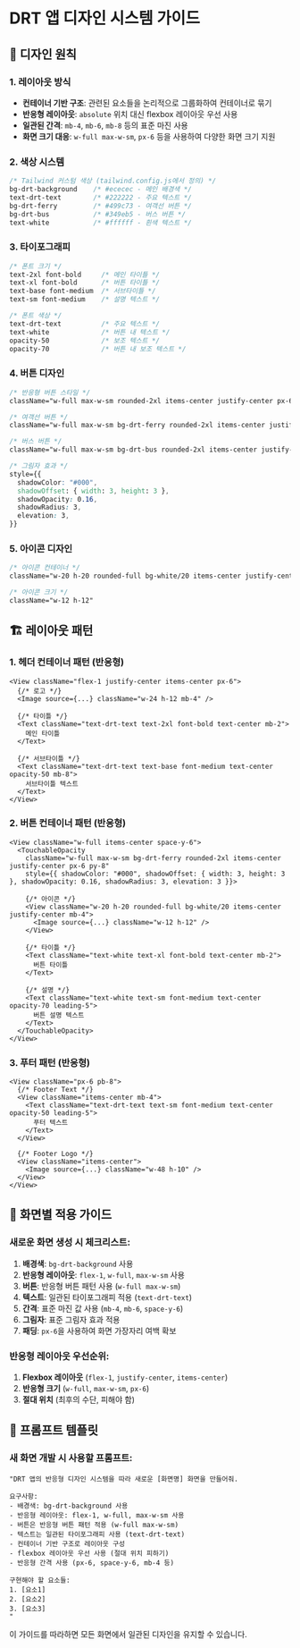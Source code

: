 # DRT 앱 디자인 시스템 가이드

## 🎨 디자인 원칙

### 1. 레이아웃 방식

- **컨테이너 기반 구조**: 관련된 요소들을 논리적으로 그룹화하여 컨테이너로 묶기
- **반응형 레이아웃**: `absolute` 위치 대신 flexbox 레이아웃 우선 사용
- **일관된 간격**: `mb-4`, `mb-6`, `mb-8` 등의 표준 마진 사용
- **화면 크기 대응**: `w-full max-w-sm`, `px-6` 등을 사용하여 다양한 화면 크기 지원

### 2. 색상 시스템

```css
/* Tailwind 커스텀 색상 (tailwind.config.js에서 정의) */
bg-drt-background    /* #ececec - 메인 배경색 */
text-drt-text        /* #222222 - 주요 텍스트 */
bg-drt-ferry         /* #499c73 - 여객선 버튼 */
bg-drt-bus           /* #349eb5 - 버스 버튼 */
text-white           /* #ffffff - 흰색 텍스트 */
```

### 3. 타이포그래피

```css
/* 폰트 크기 */
text-2xl font-bold     /* 메인 타이틀 */
text-xl font-bold      /* 버튼 타이틀 */
text-base font-medium  /* 서브타이틀 */
text-sm font-medium    /* 설명 텍스트 */

/* 폰트 색상 */
text-drt-text          /* 주요 텍스트 */
text-white             /* 버튼 내 텍스트 */
opacity-50             /* 보조 텍스트 */
opacity-70             /* 버튼 내 보조 텍스트 */
```

### 4. 버튼 디자인

```css
/* 반응형 버튼 스타일 */
className="w-full max-w-sm rounded-2xl items-center justify-center px-6 py-8"

/* 여객선 버튼 */
className="w-full max-w-sm bg-drt-ferry rounded-2xl items-center justify-center px-6 py-8"

/* 버스 버튼 */
className="w-full max-w-sm bg-drt-bus rounded-2xl items-center justify-center px-6 py-8"

/* 그림자 효과 */
style={{
  shadowColor: "#000",
  shadowOffset: { width: 3, height: 3 },
  shadowOpacity: 0.16,
  shadowRadius: 3,
  elevation: 3,
}}
```

### 5. 아이콘 디자인

```css
/* 아이콘 컨테이너 */
className="w-20 h-20 rounded-full bg-white/20 items-center justify-center mb-6"

/* 아이콘 크기 */
className="w-12 h-12"
```

## 🏗️ 레이아웃 패턴

### 1. 헤더 컨테이너 패턴 (반응형)

```tsx
<View className="flex-1 justify-center items-center px-6">
  {/* 로고 */}
  <Image source={...} className="w-24 h-12 mb-4" />

  {/* 타이틀 */}
  <Text className="text-drt-text text-2xl font-bold text-center mb-2">
    메인 타이틀
  </Text>

  {/* 서브타이틀 */}
  <Text className="text-drt-text text-base font-medium text-center opacity-50 mb-8">
    서브타이틀 텍스트
  </Text>
</View>
```

### 2. 버튼 컨테이너 패턴 (반응형)

```tsx
<View className="w-full items-center space-y-6">
  <TouchableOpacity
    className="w-full max-w-sm bg-drt-ferry rounded-2xl items-center justify-center px-6 py-8"
    style={{ shadowColor: "#000", shadowOffset: { width: 3, height: 3 }, shadowOpacity: 0.16, shadowRadius: 3, elevation: 3 }}>

    {/* 아이콘 */}
    <View className="w-20 h-20 rounded-full bg-white/20 items-center justify-center mb-4">
      <Image source={...} className="w-12 h-12" />
    </View>

    {/* 타이틀 */}
    <Text className="text-white text-xl font-bold text-center mb-2">
      버튼 타이틀
    </Text>

    {/* 설명 */}
    <Text className="text-white text-sm font-medium text-center opacity-70 leading-5">
      버튼 설명 텍스트
    </Text>
  </TouchableOpacity>
</View>
```

### 3. 푸터 패턴 (반응형)

```tsx
<View className="px-6 pb-8">
  {/* Footer Text */}
  <View className="items-center mb-4">
    <Text className="text-drt-text text-sm font-medium text-center opacity-50 leading-5">
      푸터 텍스트
    </Text>
  </View>

  {/* Footer Logo */}
  <View className="items-center">
    <Image source={...} className="w-48 h-10" />
  </View>
</View>
```

## 📱 화면별 적용 가이드

### 새로운 화면 생성 시 체크리스트:

1. **배경색**: `bg-drt-background` 사용
2. **반응형 레이아웃**: `flex-1`, `w-full`, `max-w-sm` 사용
3. **버튼**: 반응형 버튼 패턴 사용 (`w-full max-w-sm`)
4. **텍스트**: 일관된 타이포그래피 적용 (`text-drt-text`)
5. **간격**: 표준 마진 값 사용 (`mb-4`, `mb-6`, `space-y-6`)
6. **그림자**: 표준 그림자 효과 적용
7. **패딩**: `px-6`을 사용하여 화면 가장자리 여백 확보

### 반응형 레이아웃 우선순위:

1. **Flexbox 레이아웃** (`flex-1`, `justify-center`, `items-center`)
2. **반응형 크기** (`w-full`, `max-w-sm`, `px-6`)
3. **절대 위치** (최후의 수단, 피해야 함)

## 🎯 프롬프트 템플릿

### 새 화면 개발 시 사용할 프롬프트:

```
"DRT 앱의 반응형 디자인 시스템을 따라 새로운 [화면명] 화면을 만들어줘.

요구사항:
- 배경색: bg-drt-background 사용
- 반응형 레이아웃: flex-1, w-full, max-w-sm 사용
- 버튼은 반응형 버튼 패턴 적용 (w-full max-w-sm)
- 텍스트는 일관된 타이포그래피 사용 (text-drt-text)
- 컨테이너 기반 구조로 레이아웃 구성
- flexbox 레이아웃 우선 사용 (절대 위치 피하기)
- 반응형 간격 사용 (px-6, space-y-6, mb-4 등)

구현해야 할 요소들:
1. [요소1]
2. [요소2]
3. [요소3]
"
```

이 가이드를 따라하면 모든 화면에서 일관된 디자인을 유지할 수 있습니다.
